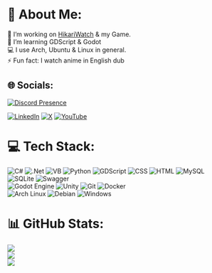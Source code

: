 # 💫 About Me:
🔭 I’m working on [HikariWatch](https://github.com/ElryGH/HikariWatch) & my Game.<br>🌱 I’m learning GDScript & Godot</br>💻 I use Arch, Ubuntu & Linux in general.<br>⚡ Fun fact: I watch anime in English dub


## 🌐 Socials:
[![Discord Presence](https://lanyard.kyrie25.dev/api/755084025416253440?waveColor=FF597B&waveSpotifyColor=FF597B)](https://discord.com/users/755084025416253440)

[![LinkedIn](https://img.shields.io/badge/LinkedIn-%230077B5.svg?logo=linkedin&logoColor=white)](https://linkedin.com/in/kevin-pflugradt) [![X](https://img.shields.io/badge/X-black.svg?logo=X&logoColor=white)](https://x.com/elrymoede) [![YouTube](https://img.shields.io/badge/YouTube-%23FF0000.svg?logo=YouTube&logoColor=white)](https://youtube.com/@elrymoe) 

# 💻 Tech Stack:
![C#](https://custom-icon-badges.demolab.com/badge/C%23-%23239120.svg?logo=cshrp&logoColor=white) ![.Net](https://img.shields.io/badge/.NET-5C2D91?style=flat&logo=.net&logoColor=white) ![VB](https://img.shields.io/badge/VB6-blue) ![Python](https://img.shields.io/badge/Python-3776AB?logo=python&logoColor=fff) ![GDScript](https://img.shields.io/badge/GDScript-%23478cbf?logo=godot-engine&logoColor=white) ![CSS](https://img.shields.io/badge/CSS-1572B6?logo=css3&logoColor=fff) ![HTML](https://img.shields.io/badge/HTML-%23E34F26.svg?logo=html5&logoColor=white) ![MySQL](https://img.shields.io/badge/mysql-4479A1.svg?style=flat&logo=mysql&logoColor=white) ![SQLite](https://img.shields.io/badge/sqlite-%2307405e.svg?style=flat&logo=sqlite&logoColor=white) ![Swagger](https://img.shields.io/badge/-Swagger-%23Clojure?style=flat&logo=swagger&logoColor=white)</br>
![Godot Engine](https://img.shields.io/badge/Godot-%23FFFFFF.svg?logo=godot-engine) ![Unity](https://img.shields.io/badge/unity-%23000000.svg?style=flat&logo=unity&logoColor=white) ![Git](https://img.shields.io/badge/git-%23F05033.svg?style=flat&logo=git&logoColor=white) ![Docker](https://img.shields.io/badge/docker-%230db7ed.svg?style=flat&logo=docker&logoColor=white)</br>
![Arch Linux](https://img.shields.io/badge/Arch%20Linux-1793D1?logo=arch-linux&logoColor=fff) ![Debian](https://img.shields.io/badge/Debian-A81D33?logo=debian&logoColor=fff) ![Windows](https://custom-icon-badges.demolab.com/badge/Windows-0078D6?logo=windows11&logoColor=white) 
# 📊 GitHub Stats:
![](https://github-readme-stats.vercel.app/api?username=ElryGH&theme=dark&hide_border=false&include_all_commits=true&count_private=false)<br/>
![](https://github-readme-streak-stats.herokuapp.com/?user=ElryGH&theme=dark&hide_border=false)<br/>
![](https://github-readme-stats.vercel.app/api/top-langs/?username=ElryGH&theme=dark&hide_border=false&include_all_commits=true&count_private=false&layout=compact)
